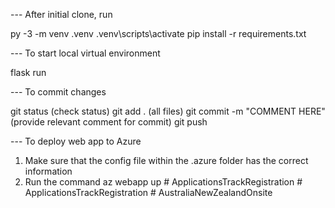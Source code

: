 --- After initial clone, run

py -3 -m venv .venv
.venv\scripts\activate
pip install -r requirements.txt

--- To start local virtual environment

flask run


--- To commit changes

git status (check status)
git add . (all files)
git commit -m "COMMENT HERE" (provide relevant comment for commit)
git push

--- To deploy web app to Azure

1. Make sure that the config file within the .azure folder has the correct information
2. Run the command az webapp up
#   A p p l i c a t i o n s T r a c k R e g i s t r a t i o n  
 #   A p p l i c a t i o n s T r a c k R e g i s t r a t i o n  
 #   A u s t r a l i a N e w Z e a l a n d O n s i t e  
 